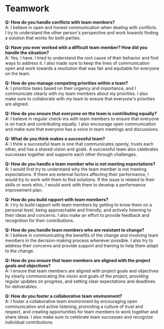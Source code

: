 # Teamwork
**Q: How do you handle conflicts with team members?**  
A: I believe in open and honest communication when dealing with conflicts. I try to understand the other person's perspective and work towards finding a solution that works for both parties.

**Q: Have you ever worked with a difficult team member? How did you handle the situation?**  
A: Yes, I have. I tried to understand the root cause of their behavior and find ways to address it. I also made sure to keep the lines of communication open and work towards a resolution that was fair and equitable for everyone on the team.

**Q: How do you manage competing priorities within a team?**  
A: I prioritize tasks based on their urgency and importance, and I communicate clearly with my team members about my priorities. I also make sure to collaborate with my team to ensure that everyone's priorities are aligned.

**Q: How do you ensure that everyone on the team is contributing equally?**  
A: I believe in regular check-ins with team members to ensure that everyone is on track and contributing equally. I also encourage open communication and make sure that everyone has a voice in team meetings and discussions.

**Q: What do you think makes a successful team?**  
A: I think a successful team is one that communicates openly, trusts each other, and has a shared vision and goals. A successful team also celebrates successes together and supports each other through challenges.

**Q: How do you handle a team member who is not meeting expectations?**  
A: I would first try to understand why the team member is not meeting expectations. If there are external factors affecting their performance, I would try to work with them to find solutions. If the issue is related to their skills or work ethic, I would work with them to develop a performance improvement plan.

**Q: How do you build rapport with team members?**  
A: I try to build rapport with team members by getting to know them on a personal level, being approachable and friendly, and actively listening to their ideas and concerns. I also make an effort to provide feedback and recognition for their contributions.

**Q: How do you handle team members who are resistant to change?**  
A: I believe in communicating the benefits of the change and involving team members in the decision-making process whenever possible. I also try to address their concerns and provide support and training to help them adapt to the change.

**Q: How do you ensure that team members are aligned with the project goals and objectives?**  
A: I ensure that team members are aligned with project goals and objectives by clearly communicating the vision and goals of the project, providing regular updates on progress, and setting clear expectations and deadlines for deliverables.

**Q: How do you foster a collaborative team environment?**  
A: I foster a collaborative team environment by encouraging open communication and active listening, promoting a culture of trust and respect, and creating opportunities for team members to work together and share ideas. I also make sure to celebrate team successes and recognize individual contributions.
